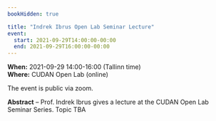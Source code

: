 ```yaml
---
bookHidden: true

title: "Indrek Ibrus Open Lab Seminar Lecture"
event:
  start: 2021-09-29T14:00:00-00:00
  end: 2021-09-29T16:00:00-00:00
---
```


**When:** 2021-09-29 14:00-16:00 (Tallinn time)  
**Where:** CUDAN Open Lab (online)  

The event is public via zoom. 

<!--more-->
**Abstract** – Prof. Indrek Ibrus gives a lecture at the CUDAN Open Lab Seminar Series. Topic TBA
